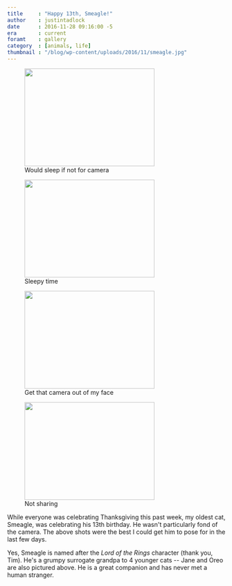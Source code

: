 ```yaml
---
title     : "Happy 13th, Smeagle!"
author    : justintadlock
date      : 2016-11-28 09:16:00 -5
era       : current
foramt    : gallery
category  : [animals, life]
thumbnail : "/blog/wp-content/uploads/2016/11/smeagle.jpg"
---
```


<div class="gallery gallery-columns-2">
	<figure class="gallery-item">
		<a href="http://justintadlock.com/blog/wp-content/uploads/2016/11/smeagle.jpg"><img width="300" height="225" src="http://justintadlock.com/blog/wp-content/uploads/2016/11/smeagle-300x225.jpg" class="attachment-medium size-medium" alt="" srcset="http://justintadlock.com/blog/wp-content/uploads/2016/11/smeagle-300x225.jpg 300w, http://justintadlock.com/blog/wp-content/uploads/2016/11/smeagle-768x576.jpg 768w, http://justintadlock.com/blog/wp-content/uploads/2016/11/smeagle-960x720.jpg 960w, http://justintadlock.com/blog/wp-content/uploads/2016/11/smeagle-900x675.jpg 900w, http://justintadlock.com/blog/wp-content/uploads/2016/11/smeagle.jpg 1200w" sizes="(max-width: 300px) 100vw, 300px"></a>
		<figcaption class="gallery-caption">Would sleep if not for camera</figcaption>
	</figure>
	<figure class="gallery-item">
		<a href="http://justintadlock.com/blog/wp-content/uploads/2016/11/jane-smeagle-oreo.jpg"><img width="300" height="225" src="http://justintadlock.com/blog/wp-content/uploads/2016/11/jane-smeagle-oreo-300x225.jpg" class="attachment-medium size-medium" alt="" srcset="http://justintadlock.com/blog/wp-content/uploads/2016/11/jane-smeagle-oreo-300x225.jpg 300w, http://justintadlock.com/blog/wp-content/uploads/2016/11/jane-smeagle-oreo-768x576.jpg 768w, http://justintadlock.com/blog/wp-content/uploads/2016/11/jane-smeagle-oreo-960x720.jpg 960w, http://justintadlock.com/blog/wp-content/uploads/2016/11/jane-smeagle-oreo-900x675.jpg 900w, http://justintadlock.com/blog/wp-content/uploads/2016/11/jane-smeagle-oreo.jpg 1200w" sizes="(max-width: 300px) 100vw, 300px"></a>
		<figcaption class="gallery-caption">Sleepy time</figcaption>
	</figure>
	<figure class="gallery-item">
		<a href="http://justintadlock.com/blog/wp-content/uploads/2016/11/smeagle-to-camera.jpg"><img width="300" height="225" src="http://justintadlock.com/blog/wp-content/uploads/2016/11/smeagle-to-camera-300x225.jpg" class="attachment-medium size-medium" alt="" srcset="http://justintadlock.com/blog/wp-content/uploads/2016/11/smeagle-to-camera-300x225.jpg 300w, http://justintadlock.com/blog/wp-content/uploads/2016/11/smeagle-to-camera-768x576.jpg 768w, http://justintadlock.com/blog/wp-content/uploads/2016/11/smeagle-to-camera-960x720.jpg 960w, http://justintadlock.com/blog/wp-content/uploads/2016/11/smeagle-to-camera-900x675.jpg 900w, http://justintadlock.com/blog/wp-content/uploads/2016/11/smeagle-to-camera.jpg 1200w" sizes="(max-width: 300px) 100vw, 300px"></a>
		<figcaption class="gallery-caption">Get that camera out of my face</figcaption>
	</figure>
	<figure class="gallery-item">
		<a href="http://justintadlock.com/blog/wp-content/uploads/2016/11/not-sharing-milk.jpg"><img width="300" height="225" src="http://justintadlock.com/blog/wp-content/uploads/2016/11/not-sharing-milk-300x225.jpg" class="attachment-medium size-medium" alt="" srcset="http://justintadlock.com/blog/wp-content/uploads/2016/11/not-sharing-milk-300x225.jpg 300w, http://justintadlock.com/blog/wp-content/uploads/2016/11/not-sharing-milk-768x576.jpg 768w, http://justintadlock.com/blog/wp-content/uploads/2016/11/not-sharing-milk-960x720.jpg 960w, http://justintadlock.com/blog/wp-content/uploads/2016/11/not-sharing-milk-900x675.jpg 900w, http://justintadlock.com/blog/wp-content/uploads/2016/11/not-sharing-milk.jpg 1200w" sizes="(max-width: 300px) 100vw, 300px"></a>
		<figcaption class="gallery-caption">Not sharing</figcaption>
	</figure>
</div>

While everyone was celebrating Thanksgiving this past week, my oldest cat, Smeagle, was celebrating his 13th birthday. He wasn't particularly fond of the camera. The above shots were the best I could get him to pose for in the last few days.

Yes, Smeagle is named after the <em>Lord of the Rings</em> character (thank you, Tim). He's a grumpy surrogate grandpa to 4 younger cats -- Jane and Oreo are also pictured above.  He is a great companion and has never met a human stranger.
